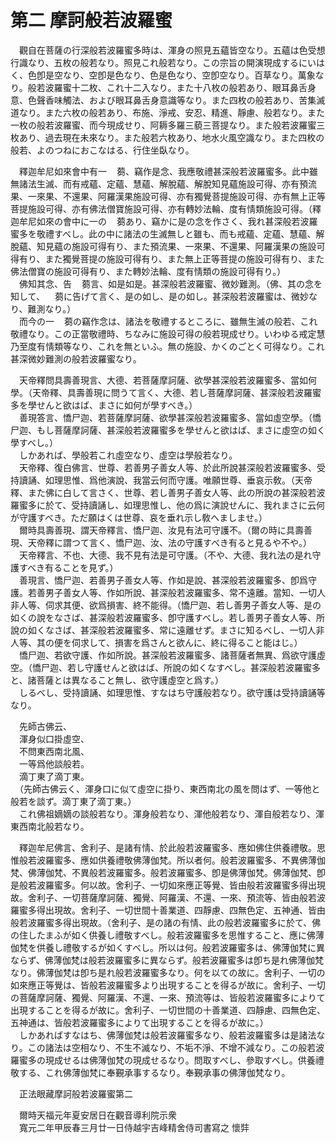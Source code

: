 # 第二 摩訶般若波羅蜜
　觀自在菩薩の行深般若波羅蜜多時は、渾身の照見五蘊皆空なり。五蘊は色受想行識なり、五枚の般若なり。照見これ般若なり。この宗旨の開演現成するにいはく、色卽是空なり、空卽是色なり、色是色なり、空卽空なり。百草なり。萬象なり。般若波羅蜜十二枚、これ十二入なり。また十八枚の般若あり、眼耳鼻舌身意、色聲香味觸法、および眼耳鼻舌身意識等なり。また四枚の般若あり、苦集滅道なり。また六枚の般若あり、布施、淨戒、安忍、精進、靜慮、般若なり。また一枚の般若波羅蜜、而今現成せり、阿耨多羅三藐三菩提なり。また般若波羅蜜三枚あり、過去現在未來なり。また般若六枚あり、地水火風空識なり。また四枚の般若、よのつねにおこなはる、行住坐臥なり。  
  
　釋迦牟尼如來會中有一<img width="16" height="16" src="_ckpXF_P.png" border="0">蒭、竊作是念、我應敬禮甚深般若波羅蜜多。此中雖無諸法生滅、而有戒蘊、定蘊、慧蘊、解脫蘊、解脫知見蘊施設可得、亦有預流果、一來果、不還果、阿羅漢果施設可得、亦有獨覺菩提施設可得、亦有無上正等菩提施設可得、亦有佛法僧寶施設可得、亦有轉妙法輪、度有情󠄁類施設可得。（釋迦牟尼如來の會中に一の<img width="16" height="16" src="_ckpXF_P.png" border="0">蒭あり、竊かに是の念を作さく、我れ甚深般若波羅蜜多を敬禮すべし。此の中に諸法の生滅無しと雖も、而も戒蘊、定蘊、慧蘊、解脫蘊、知見蘊の施設可得有り、また預流果、一來果、不還果、阿羅漢果の施設可得有り、また獨覺菩提の施設可得有り、また無上正等菩提の施設可得有り、また佛法僧寶の施設可得有り、また轉妙法輪、度有情󠄁類の施設可得有り。）  
　佛知其念、告<img width="16" height="16" src="_ckpXF_P.png" border="0">蒭言、如是如是。甚深般若波羅蜜、微妙難測。（佛、其の念を知して、<img width="16" height="16" src="_ckpXF_P.png" border="0">蒭に告げて言く、是の如し、是の如し。甚深般若波羅蜜は、微妙なり、難測なり。）  
　而今の一<img width="16" height="16" src="_ckpXF_P.png" border="0">蒭の竊作念は、諸法を敬禮するところに、雖無生滅の般若、これ敬禮なり。この正當敬禮時、ちなみに施設可得の般若現成せり。いわゆる戒定慧乃至度有情󠄁類等なり、これを無といふ。無の施設、かくのごとく可得なり。これ甚深微妙難測の般若波羅蜜なり。  
  
　天帝釋問具壽善現言、大德、若菩薩摩訶薩、欲學甚深般若波羅蜜多、當如何學。（天帝釋、具壽善現に問うて言く、大德、若し菩薩摩訶薩、甚深般若波羅蜜多を學せんと欲はば、まさに如何が學すべき。）  
　善現答言、憍尸迦、若菩薩摩訶薩、欲學甚深般若波羅蜜多、當如虛空學。（憍尸迦、もし菩薩摩訶薩、甚深般若波羅蜜多を學せんと欲はば、まさに虛空の如く學すべし。）  
　しかあれば、學般若これ虛空なり、虛空は學般若なり。  
　天帝釋、復白佛言、世尊、若善男子善女人等、於此所說甚深般若波羅蜜多、受持讀誦、如理思惟、爲他演說、我當云何而守護。唯願世尊、垂哀示敎。（天帝釋、また佛に白して言さく、世尊、若し善男子善女人等、此の所說の甚深般若波羅蜜多に於て、受持讀誦し、如理思惟し、他の爲に演說せんに、我れまさに云何が守護すべき。ただ願はくは世尊、哀を垂れ示し敎へましませ。）  
　爾時具壽善現、謂天帝釋言、憍尸迦、汝見有法可守護不。（爾の時に具壽善現、天帝釋に謂つて言く、憍尸迦、汝、法の守護すべき有ると見るや不や。）  
　天帝釋言、不也、大德、我不見有法是可守護。（不や、大德、我れ法の是れ守護すべき有ることを見ず。）  
　善現言、憍尸迦、若善男子善女人等、作如是說、甚深般若波羅蜜多、卽爲守護。若善男子善女人等、作如所說、甚深般若波羅蜜多、常不遠離。當知、一切人非人等、伺求其便、欲爲損害、終不能得。（憍尸迦、若し善男子善女人等、是の如くの說をなさば、甚深般若波羅蜜多、卽守護すべし。若し善男子善女人等、所說の如くなさば、甚深般若波羅蜜多、常に遠離せず。まさに知るべし、一切人非人等、其の便を伺求して、損害を爲さんと欲んに、終に得ること能はじ。）  
　憍尸迦、若欲守護、作如所說。甚深般若波羅蜜多、諸菩薩者無異、爲欲守護虛空。（憍尸迦、若し守護せんと欲はば、所說の如くなすべし。甚深般若波羅蜜多と、諸菩薩とは異なること無し、欲守護虛空と爲す。）  
　しるべし、受持讀誦、如理思惟、すなはち守護般若なり。欲守護は受持讀誦等なり。  
  
　先師古佛云、  
　渾身似口掛虛空、  
　不問東西南北風、  
　一等爲他談般若。  
　滴丁東了滴丁東。  
　（先師古佛云く、渾身口に似て虛空に掛り、東西南北の風を問はず、一等他と般若を談ず。滴丁東了滴丁東。）  
　これ佛祖嫡嫡の談般若なり。渾身般若なり、渾他般若なり、渾自般若なり、渾東西南北般若なり。  
  
　釋迦牟尼佛言、舍利子、是諸有情󠄁、於此般若波羅蜜多、應如佛住供養禮敬。思惟般若波羅蜜多、應如供養禮敬佛薄伽梵。所以者何。般若波羅蜜多、不異佛薄伽梵、佛薄伽梵、不異般若波羅蜜多。般若波羅蜜多、卽是佛薄伽梵。佛薄伽梵、卽是般若波羅蜜多。何以故。舍利子、一切如來應正等覺、皆由般若波羅蜜多得出現故。舍利子、一切菩薩摩訶薩、獨覺、阿羅漢、不還、一來、預流等、皆由般若波羅蜜多得出現故。舍利子、一切世間十善業道、四靜慮、四無色定、五神通、皆由般若波羅蜜多得出現故。（舍利子、是の諸の有情󠄁、此の般若波羅蜜多に於て、佛の住したまふが如く供養し禮敬すべし。般若波羅蜜多を思惟すること、應に佛薄伽梵を供養し禮敬するが如くすべし。所以は何。般若波羅蜜多は、佛薄伽梵に異ならず、佛薄伽梵は般若波羅蜜多に異ならず。般若波羅蜜多は卽ち是れ佛薄伽梵なり。佛薄伽梵は卽ち是れ般若波羅蜜多なり。何を以ての故に。舍利子、一切の如來應正等覺は、皆般若波羅蜜多より出現することを得るが故に。舍利子、一切の菩薩摩訶薩、獨覺、阿羅漢、不還、一來、預流等は、皆般若波羅蜜多によりて出現することを得るが故に。舍利子、一切世間の十善業道、四靜慮、四無色定、五神通は、皆般若波羅蜜多によりて出現することを得るが故に。）  
　しかあればすなはち、佛薄伽梵は般若波羅蜜多なり、般若波羅蜜多は是諸法なり。この諸法は空相なり、不生不滅なり、不垢不淨、不增不減なり。この般若波羅蜜多の現成せるは佛薄伽梵の現成せるなり。問取すべし、參取すべし。供養禮敬する、これ佛薄伽梵に奉覲承事するなり。奉覲承事の佛薄伽梵なり。  
  
　正法眼藏摩訶般若波羅蜜第二  
  
　爾時天福元年夏安居日在觀音導利院示衆  
　寬元二年甲辰春三月廿一日侍越宇吉峰精舍侍司書寫之 懷弉